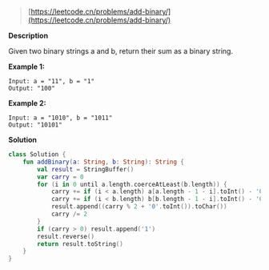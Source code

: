 > [https://leetcode.cn/problems/add-binary/](https://leetcode.cn/problems/add-binary/)

**Description**

Given two binary strings a and b, return their sum as a binary string.

**Example 1:**
```text
Input: a = "11", b = "1"
Output: "100"
```
**Example 2:**
```text
Input: a = "1010", b = "1011"
Output: "10101"
```

**Solution**
```kotlin
class Solution {
    fun addBinary(a: String, b: String): String {
        val result = StringBuffer()
        var carry = 0
        for (i in 0 until a.length.coerceAtLeast(b.length)) {
            carry += if (i < a.length) a[a.length - 1 - i].toInt() - '0'.toInt() else 0
            carry += if (i < b.length) b[b.length - 1 - i].toInt() - '0'.toInt() else 0
            result.append((carry % 2 + '0'.toInt()).toChar())
            carry /= 2
        }
        if (carry > 0) result.append('1')
        result.reverse()
        return result.toString()
    }
}
```